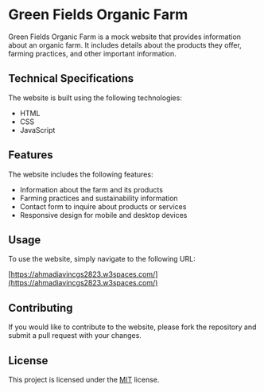 # Green Fields Organic Farm

Green Fields Organic Farm is a mock website that provides information about an organic farm. It includes details about the products they offer, farming practices, and other important information.

## Technical Specifications

The website is built using the following technologies:

- HTML
- CSS
- JavaScript


## Features

The website includes the following features:

- Information about the farm and its products
- Farming practices and sustainability information
- Contact form to inquire about products or services
- Responsive design for mobile and desktop devices

## Usage

To use the website, simply navigate to the following URL:

[https://ahmadiavincgs2823.w3spaces.com/](https://ahmadiavincgs2823.w3spaces.com/)

## Contributing

If you would like to contribute to the website, please fork the repository and submit a pull request with your changes.

## License

This project is licensed under the [MIT](https://opensource.org/licenses/MIT) license.
